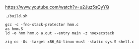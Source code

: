 https://www.youtube.com/watch?v=u2Juz5sQyYQ


```
./build.sh
```


```
gcc -c -fno-stack-protector hmm.c
as hmm.S
ld -o hmm hmm.o a.out --entry main -z noexecstack
```

```
zig cc -Os -target x86_64-linux-musl -static sys.S shell.c
```

